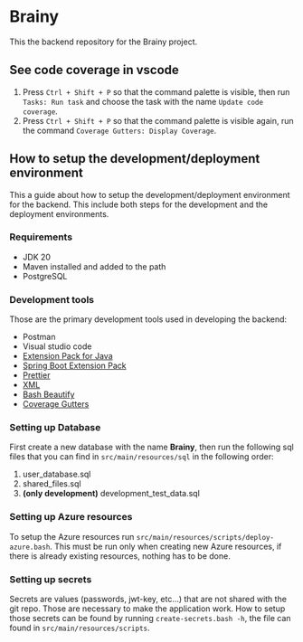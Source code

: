 # Brainy

This the backend repository for the Brainy project.

## See code coverage in vscode

1. Press `Ctrl + Shift + P` so that the command palette is visible, then run `Tasks: Run task` and
   choose the task with the name `Update code coverage`.
1. Press `Ctrl + Shift + P` so that the command palette is visible again, run the command
   `Coverage Gutters: Display Coverage`.

## How to setup the development/deployment environment

This a guide about how to setup the development/deployment environment for the
backend. This include both steps for the development and the deployment
environments.

### Requirements

- JDK 20
- Maven installed and added to the path
- PostgreSQL

### Development tools

Those are the primary development tools used in developing the backend:

- Postman
- Visual studio code
- [Extension Pack for Java](https://marketplace.visualstudio.com/items?itemName=vscjava.vscode-java-pack)
- [Spring Boot Extension Pack](https://marketplace.visualstudio.com/items?itemName=vmware.vscode-boot-dev-pack)
- [Prettier](https://marketplace.visualstudio.com/items?itemName=esbenp.prettier-vscode)
- [XML](https://marketplace.visualstudio.com/items?itemName=redhat.vscode-xml)
- [Bash Beautify](https://marketplace.visualstudio.com/items?itemName=shakram02.bash-beautify)
- [Coverage Gutters](https://marketplace.visualstudio.com/items?itemName=ryanluker.vscode-coverage-gutters)

### Setting up Database

First create a new database with the name **Brainy**, then run the following
sql files that you can find in `src/main/resources/sql` in the following order:

1. user_database.sql
1. shared_files.sql
1. **(only development)** development_test_data.sql

### Setting up Azure resources

To setup the Azure resources run `src/main/resources/scripts/deploy-azure.bash`.
This must be run only when creating new Azure resources, if there is already
existing resources, nothing has to be done.

### Setting up secrets

Secrets are values (passwords, jwt-key, etc...) that are not shared with the
git repo. Those are necessary to make the application work. How to setup those
secrets can be found by running `create-secrets.bash -h`, the file can
found in `src/main/resources/scripts`.
